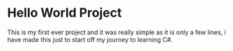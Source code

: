 # Hello World Project

This is my first ever project and it was really simple as it is only a few lines, i have made this just to start off my journey to learning C#.

